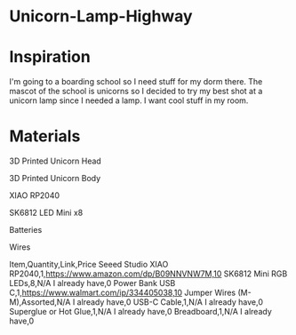 # Unicorn-Lamp-Highway

# Inspiration
I'm going to a boarding school so I need stuff for my dorm there. The mascot of the school is unicorns so I decided to try my best shot at a unicorn lamp since I needed a lamp. I want cool stuff in my room.

# Materials
3D Printed Unicorn Head

3D Printed Unicorn Body

XIAO RP2040

SK6812 LED Mini x8

Batteries

Wires

Item,Quantity,Link,Price
Seeed Studio XIAO RP2040,1,https://www.amazon.com/dp/B09NNVNW7M,10
SK6812 Mini RGB LEDs,8,N/A I already have,0
Power Bank USB C,1,https://www.walmart.com/ip/334405038,10
Jumper Wires (M-M),Assorted,N/A I already have,0
USB-C Cable,1,N/A I already have,0
Superglue or Hot Glue,1,N/A I already have,0
Breadboard,1,N/A I already have,0

